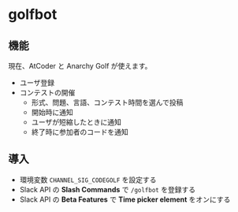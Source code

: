 # golfbot

## 機能

現在、AtCoder と Anarchy Golf が使えます。

- ユーザ登録
- コンテストの開催
  - 形式、問題、言語、コンテスト時間を選んで投稿
  - 開始時に通知
  - ユーザが短縮したときに通知
  - 終了時に参加者のコードを通知

## 導入

- 環境変数 `CHANNEL_SIG_CODEGOLF` を設定する
- Slack API の **Slash Commands** で `/golfbot` を登録する
- Slack API の **Beta Features** で **Time picker element** をオンにする
